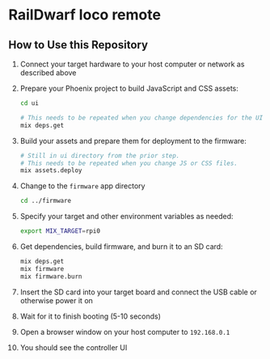 # RailDwarf loco remote

## How to Use this Repository

1. Connect your target hardware to your host computer or network as described
   above
2. Prepare your Phoenix project to build JavaScript and CSS assets:

    ```bash
    cd ui

    # This needs to be repeated when you change dependencies for the UI.
    mix deps.get
    ```

3. Build your assets and prepare them for deployment to the firmware:

    ```bash
    # Still in ui directory from the prior step.
    # This needs to be repeated when you change JS or CSS files.
    mix assets.deploy
    ```

4. Change to the `firmware` app directory

    ```bash
    cd ../firmware
    ```

5. Specify your target and other environment variables as needed:

    ```bash
    export MIX_TARGET=rpi0
    ```

6. Get dependencies, build firmware, and burn it to an SD card:

    ```bash
    mix deps.get
    mix firmware
    mix firmware.burn
    ```

7. Insert the SD card into your target board and connect the USB cable or otherwise power it on
8. Wait for it to finish booting (5-10 seconds)
9. Open a browser window on your host computer to `192.168.0.1`
10. You should see the controller UI
